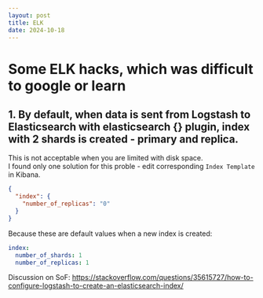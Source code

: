 ```yaml
---
layout: post
title: ELK
date: 2024-10-18
---
```


# Some ELK hacks, which was difficult to google or learn

## 1. By default, when data is sent from Logstash to Elasticsearch with elasticsearch {} plugin, index with 2 shards is created - primary and replica.
This is not acceptable when you are limited with disk space.  
I found only one solution for this proble - edit corresponding `Index Template` in Kibana.  
```json
{
  "index": {
    "number_of_replicas": "0"
  }
}
```
Because these are default values when a new index is created:  
```yaml
index:
  number_of_shards: 1
  number_of_replicas: 1
```
Discussion on SoF: <https://stackoverflow.com/questions/35615727/how-to-configure-logstash-to-create-an-elasticsearch-index/>
